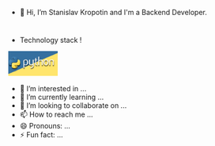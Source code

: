 - 👋 Hi, I’m Stanislav Kropotin and I'm a Backend Developer.
#
- Technology stack !
<div id="header" align="left">
  <img src="https://github.com/inkviz96/inkviz96/raw/main/python.jpg?raw=true" width="100"/>
</div>


- 👀 I’m interested in ...
- 🌱 I’m currently learning ...
- 💞️ I’m looking to collaborate on ...
- 📫 How to reach me ...
- 😄 Pronouns: ...
- ⚡ Fun fact: ...

<!---
StanislavKropotin/StanislavKropotin is a ✨ special ✨ repository because its `README.md` (this file) appears on your GitHub profile.
You can click the Preview link to take a look at your changes.
--->

